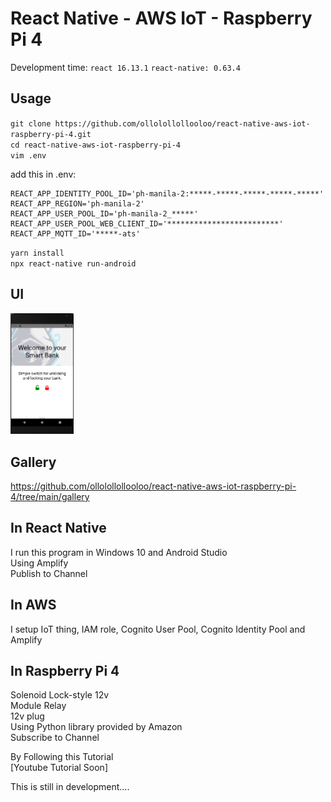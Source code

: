 # React Native - AWS IoT - Raspberry Pi 4   
Development time: `react 16.13.1` `react-native: 0.63.4`   

## Usage  
`git clone https://github.com/ollolollollooloo/react-native-aws-iot-raspberry-pi-4.git`  
`cd react-native-aws-iot-raspberry-pi-4`  
`vim .env`  

add this in .env:  
```
REACT_APP_IDENTITY_POOL_ID='ph-manila-2:*****-*****-*****-*****-*****'  
REACT_APP_REGION='ph-manila-2'  
REACT_APP_USER_POOL_ID='ph-manila-2_*****'  
REACT_APP_USER_POOL_WEB_CLIENT_ID='*************************'  
REACT_APP_MQTT_ID='*****-ats'  
```

`yarn install`  
`npx react-native run-android`   

## UI  
<img src="./smartbank.png" width="20%">  

## Gallery  
https://github.com/ollolollollooloo/react-native-aws-iot-raspberry-pi-4/tree/main/gallery    
  
## In React Native  
I run this program in Windows 10 and Android Studio  
Using Amplify  
Publish to Channel  

## In AWS  
I setup IoT thing, IAM role, Cognito User Pool, Cognito Identity Pool and Amplify  

## In Raspberry Pi 4  
Solenoid Lock-style 12v  
Module Relay  
12v plug  
Using Python library provided by Amazon  
Subscribe to Channel  

By Following this Tutorial  
[Youtube Tutorial Soon]  

This is still in development....  
